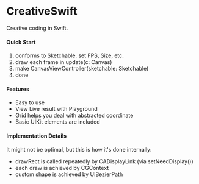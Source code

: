# CreativeSwift
Creative coding in Swift.

#### Quick Start
1. conforms to Sketchable. set FPS, Size, etc.
2. draw each frame in update(c: Canvas)
3. make CanvasViewController(sketchable: Sketchable)
4. done

#### Features
- Easy to use
- View Live result with Playground
- Grid helps you deal with abstracted coordinate
- Basic UIKit elements are included

#### Implementation Details
It might not be optimal, but this is how it's done internally:
- drawRect is called repeatedly by CADisplayLink (via setNeedDisplay())
- each draw is achieved by CGContext
- custom shape is achieved by UIBezierPath
